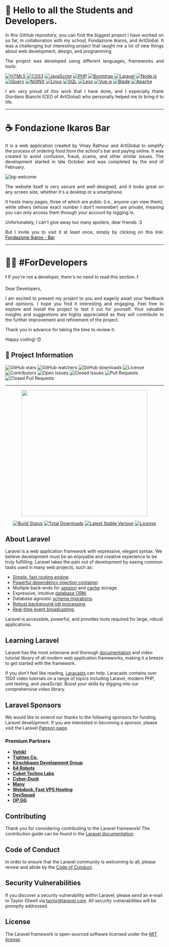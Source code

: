 # 👋 Hello to all the Students and Developers.

<p align="justify">In this GitHub repository, you can find the biggest project I have worked on so far, in collaboration with my school, Fondazione Ikaros, and ArtGlobal. It was a challenging but interesting project that taught me a lot of new things about web development, design, and programming.</p>

<p align="justify">The project was developed using different languages, frameworks and tools:</p>

[![HTML5](https://img.shields.io/badge/HTML5-Code-orange.svg)](https://github.com/topics/html5) [![CSS3](https://img.shields.io/badge/CSS3-Code-blue.svg)](https://github.com/topics/css3) [![JavaScript](https://img.shields.io/badge/JavaScript-Code-yellow.svg)](https://github.com/topics/javascript) [![PHP](https://img.shields.io/badge/PHP-Code-purple.svg)](https://github.com/topics/php) [![Bootstrap](https://img.shields.io/badge/Bootstrap-Code-blueviolet.svg)](https://github.com/topics/bootstrap) [![Laravel](https://img.shields.io/badge/Laravel-Code-red.svg)](https://github.com/topics/laravel) [![Node.js](https://img.shields.io/badge/Node.js-Code-success.svg)](https://github.com/topics/nodejs) [![jQuery](https://img.shields.io/badge/jQuery-Code-blue.svg)](https://github.com/topics/jquery) [![NGINX](https://img.shields.io/badge/NGINX-Code-green.svg)](https://github.com/topics/nginx) [![Linux](https://img.shields.io/badge/Linux-Code-lightgrey.svg)](https://github.com/topics/linux) [![SQL](https://img.shields.io/badge/SQL-Code-blue.svg)](https://github.com/topics/sql) [![Less](https://img.shields.io/badge/Less-Code-yellowgreen.svg)](https://github.com/topics/less) [![Vue.js](https://img.shields.io/badge/Vue.js-Code-brightgreen.svg)](https://github.com/topics/vuejs) [![Blade](https://img.shields.io/badge/Blade-Code-blue.svg)](https://github.com/topics/blade) [![Apache](https://img.shields.io/badge/Apache-Code-red.svg)](https://github.com/topics/apache) 

<p align="justify">I am very proud of this work that I have done, and I especially thank Giordano Bianchi (CEO of ArtGlobal) who personally helped me to bring it to life.</p>

<hr>

# ☕ Fondazione Ikaros Bar

<p align="justify">It is a web application created by Vinay Rathour and ArtGlobal to simplify the process of ordering food from the school's bar and paying online. It was created to avoid confusion, fraud, scams, and other similar issues. The development started in late October and was completed by the end of February.</p>

![bg-welcome](https://user-images.githubusercontent.com/83447089/228334683-92c83a5d-6735-4fad-8521-9b916e6b6af0.png)

<p align="justify">The website itself is very secure and well-designed, and it looks great on any screen size, whether it's a desktop or a smartphone.</p>

<p align="justify">It hosts many pages, three of which are public (i.e., anyone can view them), while others (whose exact number I don't remember) are private, meaning you can only access them through your account by logging in.</p>

<p align="justify">Unfortunately, I can't give away too many spoilers, dear friends :3</p>

<p align="justify">But I invite you to visit it at least once, simply by clicking on this link: <a href="https://ikarosbar.artglobaltech.com/" style="color: black;">Fondazione Ikaros - Bar</a></p>

<hr>

# 👨‍💻 #ForDevelopers

<p align="justify">❗ If you're not a developer, there's no need to read this section. ❗</p>

<p align="justify">Dear Developers,</p>

<p align="justify">I am excited to present my project to you and eagerly await your feedback and opinions. I hope you find it interesting and engaging. Feel free to explore and install the project to test it out for yourself. Your valuable insights and suggestions are highly appreciated as they will contribute to the further improvement and refinement of the project.</p>
<p align="justify">Thank you in advance for taking the time to review it.</p>

<p align="justify">Happy coding! 😊</p>

## 📑 Project Information

![GitHub stars](https://img.shields.io/github/stars/rvpartap/Fondazione-Ikaros-Bar?style=social) ![GitHub watchers](https://img.shields.io/github/watchers/rvpartap/Fondazione-Ikaros-Bar?style=social) ![GitHub downloads](https://img.shields.io/github/downloads/rvpartap/Fondazione-Ikaros-Bar/total) ![License](https://img.shields.io/github/license/rvpartap/Fondazione-Ikaros-Bar) ![Contributors](https://img.shields.io/github/contributors/rvpartap/Fondazione-Ikaros-Bar) ![Open Issues](https://img.shields.io/github/issues-raw/rvpartap/Fondazione-Ikaros-Bar) ![Closed Issues](https://img.shields.io/github/issues-closed-raw/rvpartap/Fondazione-Ikaros-Bar) ![Pull Requests](https://img.shields.io/github/issues-pr-raw/rvpartap/Fondazione-Ikaros-Bar) ![Closed Pull Requests](https://img.shields.io/github/issues-pr-closed-raw/rvpartap/Fondazione-Ikaros-Bar)

<hr>

<p align="center"><a href="https://laravel.com" target="_blank"><img src="https://raw.githubusercontent.com/laravel/art/master/logo-lockup/5%20SVG/2%20CMYK/1%20Full%20Color/laravel-logolockup-cmyk-red.svg" width="400"></a></p>

<p align="center">
<a href="https://travis-ci.org/laravel/framework"><img src="https://travis-ci.org/laravel/framework.svg" alt="Build Status"></a>
<a href="https://packagist.org/packages/laravel/framework"><img src="https://poser.pugx.org/laravel/framework/d/total.svg" alt="Total Downloads"></a>
<a href="https://packagist.org/packages/laravel/framework"><img src="https://poser.pugx.org/laravel/framework/v/stable.svg" alt="Latest Stable Version"></a>
<a href="https://packagist.org/packages/laravel/framework"><img src="https://poser.pugx.org/laravel/framework/license.svg" alt="License"></a>
</p>

## About Laravel

Laravel is a web application framework with expressive, elegant syntax. We believe development must be an enjoyable and creative experience to be truly fulfilling. Laravel takes the pain out of development by easing common tasks used in many web projects, such as:

- [Simple, fast routing engine](https://laravel.com/docs/routing).
- [Powerful dependency injection container](https://laravel.com/docs/container).
- Multiple back-ends for [session](https://laravel.com/docs/session) and [cache](https://laravel.com/docs/cache) storage.
- Expressive, intuitive [database ORM](https://laravel.com/docs/eloquent).
- Database agnostic [schema migrations](https://laravel.com/docs/migrations).
- [Robust background job processing](https://laravel.com/docs/queues).
- [Real-time event broadcasting](https://laravel.com/docs/broadcasting).

Laravel is accessible, powerful, and provides tools required for large, robust applications.

## Learning Laravel

Laravel has the most extensive and thorough [documentation](https://laravel.com/docs) and video tutorial library of all modern web application frameworks, making it a breeze to get started with the framework.

If you don't feel like reading, [Laracasts](https://laracasts.com) can help. Laracasts contains over 1500 video tutorials on a range of topics including Laravel, modern PHP, unit testing, and JavaScript. Boost your skills by digging into our comprehensive video library.

## Laravel Sponsors

We would like to extend our thanks to the following sponsors for funding Laravel development. If you are interested in becoming a sponsor, please visit the Laravel [Patreon page](https://patreon.com/taylorotwell).

### Premium Partners

- **[Vehikl](https://vehikl.com/)**
- **[Tighten Co.](https://tighten.co)**
- **[Kirschbaum Development Group](https://kirschbaumdevelopment.com)**
- **[64 Robots](https://64robots.com)**
- **[Cubet Techno Labs](https://cubettech.com)**
- **[Cyber-Duck](https://cyber-duck.co.uk)**
- **[Many](https://www.many.co.uk)**
- **[Webdock, Fast VPS Hosting](https://www.webdock.io/en)**
- **[DevSquad](https://devsquad.com)**
- **[OP.GG](https://op.gg)**

## Contributing

Thank you for considering contributing to the Laravel framework! The contribution guide can be found in the [Laravel documentation](https://laravel.com/docs/contributions).

## Code of Conduct

In order to ensure that the Laravel community is welcoming to all, please review and abide by the [Code of Conduct](https://laravel.com/docs/contributions#code-of-conduct).

## Security Vulnerabilities

If you discover a security vulnerability within Laravel, please send an e-mail to Taylor Otwell via [taylor@laravel.com](mailto:taylor@laravel.com). All security vulnerabilities will be promptly addressed.

## License

The Laravel framework is open-sourced software licensed under the [MIT license](https://opensource.org/licenses/MIT).
